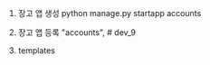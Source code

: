 1. 장고 앱 생성
   python manage.py startapp accounts

2. 장고 앱 등록
   "accounts", # dev_9

3. templates


